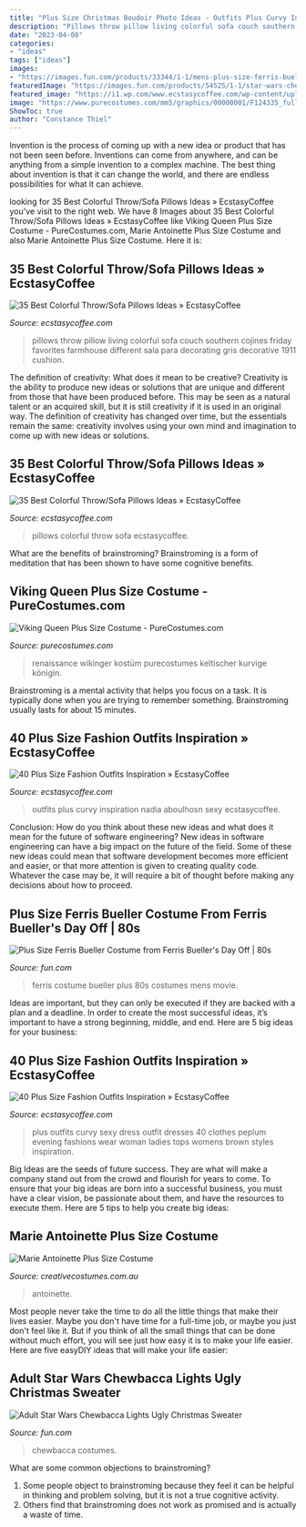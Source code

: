 ```yaml
---
title: "Plus Size Christmas Boudoir Photo Ideas - Outfits Plus Curvy Inspiration Nadia Aboulhosn Sexy Ecstasycoffee"
description: "Pillows throw pillow living colorful sofa couch southern cojines friday favorites farmhouse different sala para decorating gris decorative 1911 cushion"
date: "2023-04-08"
categories:
- "ideas"
tags: ["ideas"]
images:
- "https://images.fun.com/products/33344/1-1/mens-plus-size-ferris-bueller-costume.jpg"
featuredImage: "https://images.fun.com/products/54525/1-1/star-wars-chewbacca-lights-ugly-christmas-sweater.jpg"
featured_image: "https://i1.wp.com/www.ecstasycoffee.com/wp-content/uploads/2016/10/Curvy-Women-Fashion-Outfits-47.jpg"
image: "https://www.purecostumes.com/mm5/graphics/00000001/F124335_full_1.jpg"
ShowToc: true
author: "Constance Thiel"
---
```



Invention is the process of coming up with a new idea or product that has not been seen before. Inventions can come from anywhere, and can be anything from a simple invention to a complex machine. The best thing about invention is that it can change the world, and there are endless possibilities for what it can achieve.

	

		
looking for 35 Best Colorful Throw/Sofa Pillows Ideas » EcstasyCoffee you've visit to the right web. We have 8 Images about 35 Best Colorful Throw/Sofa Pillows Ideas » EcstasyCoffee like Viking Queen Plus Size Costume - PureCostumes.com, Marie Antoinette Plus Size Costume and also Marie Antoinette Plus Size Costume. Here it is:
		
    
## 35 Best Colorful Throw/Sofa Pillows Ideas » EcstasyCoffee

<img loading=lazy src="https://i2.wp.com/www.ecstasycoffee.com/wp-content/uploads/2016/10/Colorful-Throw-Pillows-28.jpg?resize=534%2C800" onerror="this.onerror=null;this.src='https://tse4.mm.bing.net/th?id=OIP.fLu_q_STbqkLVpjzM06MmAHaLG&amp;pid=15.1';" alt="35 Best Colorful Throw/Sofa Pillows Ideas » EcstasyCoffee">

_Source: ecstasycoffee.com_

>pillows throw pillow living colorful sofa couch southern cojines friday favorites farmhouse different sala para decorating gris decorative 1911 cushion. 

	

The definition of creativity: What does it mean to be creative?
Creativity is the ability to produce new ideas or solutions that are unique and different from those that have been produced before. This may be seen as a natural talent or an acquired skill, but it is still creativity if it is used in an original way. The definition of creativity has changed over time, but the essentials remain the same: creativity involves using your own mind and imagination to come up with new ideas or solutions.

    
## 35 Best Colorful Throw/Sofa Pillows Ideas » EcstasyCoffee

<img loading=lazy src="https://i0.wp.com/www.ecstasycoffee.com/wp-content/uploads/2016/10/Colorful-Throw-Pillows-40.jpg" onerror="this.onerror=null;this.src='https://tse1.mm.bing.net/th?id=OIP.njlpDR-L0UDbKEkRACwKvgHaLL&amp;pid=15.1';" alt="35 Best Colorful Throw/Sofa Pillows Ideas » EcstasyCoffee">

_Source: ecstasycoffee.com_

>pillows colorful throw sofa ecstasycoffee. 

	

What are the benefits of brainstroming?
Brainstroming is a form of meditation that has been shown to have some cognitive benefits.

    
## Viking Queen Plus Size Costume - PureCostumes.com

<img loading=lazy src="https://www.purecostumes.com/mm5/graphics/00000001/F124335_full_1.jpg" onerror="this.onerror=null;this.src='https://tse4.mm.bing.net/th?id=OIP.RWMMoO7AzodX8DpoujEu4gHaLO&amp;pid=15.1';" alt="Viking Queen Plus Size Costume - PureCostumes.com">

_Source: purecostumes.com_

>renaissance wikinger kostüm purecostumes keltischer kurvige königin. 

	

Brainstroming is a mental activity that helps you focus on a task. It is typically done when you are trying to remember something. Brainstroming usually lasts for about 15 minutes.

    
## 40 Plus Size Fashion Outfits Inspiration » EcstasyCoffee

<img loading=lazy src="https://i1.wp.com/www.ecstasycoffee.com/wp-content/uploads/2016/10/Curvy-Women-Fashion-Outfits-42.jpg" onerror="this.onerror=null;this.src='https://tse4.mm.bing.net/th?id=OIP.dswyuaC0ZKIcNTbtJgi9SgHaLI&amp;pid=15.1';" alt="40 Plus Size Fashion Outfits Inspiration » EcstasyCoffee">

_Source: ecstasycoffee.com_

>outfits plus curvy inspiration nadia aboulhosn sexy ecstasycoffee. 

	

Conclusion: How do you think about these new ideas and what does it mean for the future of software engineering?
New ideas in software engineering can have a big impact on the future of the field. Some of these new ideas could mean that software development becomes more efficient and easier, or that more attention is given to creating quality code. Whatever the case may be, it will require a bit of thought before making any decisions about how to proceed.

    
## Plus Size Ferris Bueller Costume From Ferris Bueller&#039;s Day Off | 80s

<img loading=lazy src="https://images.fun.com/products/33344/1-1/mens-plus-size-ferris-bueller-costume.jpg" onerror="this.onerror=null;this.src='https://tse4.mm.bing.net/th?id=OIP.K58csJ-mNrZ-ZfjBW4nSawHaKl&amp;pid=15.1';" alt="Plus Size Ferris Bueller Costume from Ferris Bueller&#039;s Day Off | 80s">

_Source: fun.com_

>ferris costume bueller plus 80s costumes mens movie. 

	

Ideas are important, but they can only be executed if they are backed with a plan and a deadline. In order to create the most successful ideas, it’s important to have a strong beginning, middle, and end. Here are 5 big ideas for your business: 

    
## 40 Plus Size Fashion Outfits Inspiration » EcstasyCoffee

<img loading=lazy src="https://i1.wp.com/www.ecstasycoffee.com/wp-content/uploads/2016/10/Curvy-Women-Fashion-Outfits-47.jpg" onerror="this.onerror=null;this.src='https://tse3.mm.bing.net/th?id=OIP.AgNb-8eJr1lVodHc9F6xiwHaLH&amp;pid=15.1';" alt="40 Plus Size Fashion Outfits Inspiration » EcstasyCoffee">

_Source: ecstasycoffee.com_

>plus outfits curvy sexy dress outfit dresses 40 clothes peplum evening fashions wear woman ladies tops womens brown styles inspiration. 

	

Big Ideas are the seeds of future success. They are what will make a company stand out from the crowd and flourish for years to come. To ensure that your big ideas are born into a successful business, you must have a clear vision, be passionate about them, and have the resources to execute them. Here are 5 tips to help you create big ideas: 

    
## Marie Antoinette Plus Size Costume

<img loading=lazy src="https://www.creativecostumes.com.au/wp-content/uploads/2018/07/CC_April_18_146-768x1024.jpg" onerror="this.onerror=null;this.src='https://tse1.mm.bing.net/th?id=OIP.hl1BrO7Edbs6dgxv9c3EmgHaJ4&amp;pid=15.1';" alt="Marie Antoinette Plus Size Costume">

_Source: creativecostumes.com.au_

>antoinette. 

	

Most people never take the time to do all the little things that make their lives easier. Maybe you don't have time for a full-time job, or maybe you just don't feel like it. But if you think of all the small things that can be done without much effort, you will see just how easy it is to make your life easier. Here are five easyDIY ideas that will make your life easier: 

    
## Adult Star Wars Chewbacca Lights Ugly Christmas Sweater

<img loading=lazy src="https://images.fun.com/products/54525/1-1/star-wars-chewbacca-lights-ugly-christmas-sweater.jpg" onerror="this.onerror=null;this.src='https://tse4.mm.bing.net/th?id=OIP.OJFwoqpzvfwnnl2Vz3IB8QHaKl&amp;pid=15.1';" alt="Adult Star Wars Chewbacca Lights Ugly Christmas Sweater">

_Source: fun.com_

>chewbacca costumes. 

	

What are some common objections to brainstroming?
1. Some people object to brainstroming because they feel it can be helpful in thinking and problem solving, but it is not a true cognitive activity.
2. Others find that brainstroming does not work as promised and is actually a waste of time.

